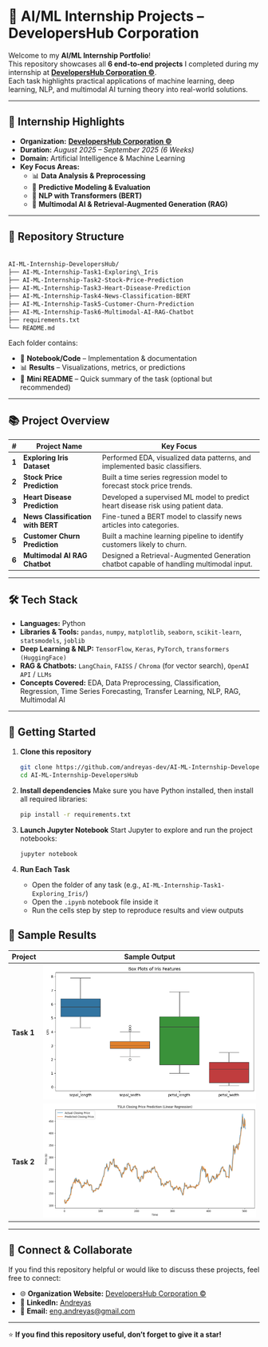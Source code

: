 # 🧠 AI/ML Internship Projects – DevelopersHub Corporation

Welcome to my **AI/ML Internship Portfolio**!  
This repository showcases all **6 end-to-end projects** I completed during my internship at **[DevelopersHub Corporation ©](https://developershubcorp.com/)**.  
Each task highlights practical applications of machine learning, deep learning, NLP, and multimodal AI turning theory into real-world solutions.

---

## 🔎 Internship Highlights

- **Organization:** **[DevelopersHub Corporation ©](https://developershubcorp.com/)** 
- **Duration:** *August 2025 – September 2025 (6 Weeks)* 
- **Domain:** Artificial Intelligence & Machine Learning  
- **Key Focus Areas:**  
  - 📊 **Data Analysis & Preprocessing**  
  - 🤖 **Predictive Modeling & Evaluation**  
  - 📰 **NLP with Transformers (BERT)**  
  - 🔗 **Multimodal AI & Retrieval-Augmented Generation (RAG)**  

---

## 📂 Repository Structure

```

AI-ML-Internship-DevelopersHub/
├── AI-ML-Internship-Task1-Exploring\_Iris
├── AI-ML-Internship-Task2-Stock-Price-Prediction
├── AI-ML-Internship-Task3-Heart-Disease-Prediction
├── AI-ML-Internship-Task4-News-Classification-BERT
├── AI-ML-Internship-Task5-Customer-Churn-Prediction
├── AI-ML-Internship-Task6-Multimodal-AI-RAG-Chatbot
├── requirements.txt
└── README.md

````

Each folder contains:
- 📝 **Notebook/Code** – Implementation & documentation  
- 📊 **Results** – Visualizations, metrics, or predictions  
- 📄 **Mini README** – Quick summary of the task (optional but recommended)  

---

## 📚 Project Overview

| # | Project Name | Key Focus |
|---|--------------|-----------|
| **1** | **Exploring Iris Dataset** | Performed EDA, visualized data patterns, and implemented basic classifiers. |
| **2** | **Stock Price Prediction** | Built a time series regression model to forecast stock price trends. |
| **3** | **Heart Disease Prediction** | Developed a supervised ML model to predict heart disease risk using patient data. |
| **4** | **News Classification with BERT** | Fine-tuned a BERT model to classify news articles into categories. |
| **5** | **Customer Churn Prediction** | Built a machine learning pipeline to identify customers likely to churn. |
| **6** | **Multimodal AI RAG Chatbot** | Designed a Retrieval-Augmented Generation chatbot capable of handling multimodal input. |

---

## 🛠 Tech Stack

- **Languages:** Python  
- **Libraries & Tools:** `pandas`, `numpy`, `matplotlib`, `seaborn`, `scikit-learn`, `statsmodels`, `joblib`  
- **Deep Learning & NLP:** `TensorFlow`, `Keras`, `PyTorch`, `transformers (HuggingFace)`  
- **RAG & Chatbots:** `LangChain`, `FAISS` / `Chroma` (for vector search), `OpenAI API` / `LLMs`  
- **Concepts Covered:** EDA, Data Preprocessing, Classification, Regression, Time Series Forecasting, Transfer Learning, NLP, RAG, Multimodal AI


---

## 🚀 Getting Started

1. **Clone this repository**
   ```bash
   git clone https://github.com/andreyas-dev/AI-ML-Internship-DevelopersHub.git
   cd AI-ML-Internship-DevelopersHub

2. **Install dependencies**
   Make sure you have Python installed, then install all required libraries:

   ```bash
   pip install -r requirements.txt
   ```

3. **Launch Jupyter Notebook**
   Start Jupyter to explore and run the project notebooks:

   ```bash
   jupyter notebook
   ```

4. **Run Each Task**

   * Open the folder of any task (e.g., `AI-ML-Internship-Task1-Exploring_Iris/`)
   * Open the `.ipynb` notebook file inside it
   * Run the cells step by step to reproduce results and view outputs

## 📸 Sample Results

| Project    | Sample Output |
|-----------|---------------|
| **Task 1** | ![Iris Dataset Visualization](https://github.com/andreyas-dev/AI-ML-Internship-DevelopersHub/blob/main/AI-ML-Internship-Task1-Exploring_Iris/results/boxplot_features.png) |
| **Task 2** | ![Stock Price Prediction](https://github.com/andreyas-dev/AI-ML-Internship-DevelopersHub/blob/main/AI-ML-Internship-Task2-Stock-Price-Prediction/results/tsla_lr_prediction.png) |

---

## 🤝 Connect & Collaborate

If you find this repository helpful or would like to discuss these projects, feel free to connect:

* 🌐 **Organization Website:** [DevelopersHub Corporation © ](https://developershubcorp.com/)  
* 💼 **LinkedIn:** [Andreyas](www.linkedin.com/in/eng-andreyas)    
* 📧 **Email:** eng.andreyas@gmail.com  

---

⭐ **If you find this repository useful, don’t forget to give it a star!**

